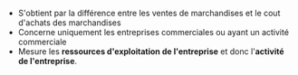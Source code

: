 - S'obtient par la différence entre les ventes de marchandises et le cout d'achats des marchandises
- Concerne uniquement les entreprises commerciales ou ayant un activité commerciale
- Mesure les **ressources d'exploitation de l'entreprise** et donc l'**activité de l'entreprise**.

<html>
	<head>
		<style>
			table,
			th,
			td {
				border: 0px solid black;
				border-collapse: collapse;
			}

			th:first-child,
			td:first-child {
				border-right: 0;
			}
		</style>
	</head>
	<body>
		<table>
			<tr>
				<th></th>
				<th>Elements<span style="visibility: hidden;">aze aze aze</span></th>
				<th>Place dans le CR</th>
			</tr>
			<tr>
				<td rowspan="2">
					<span style="visibility: hidden;">***</span>-
				</td>
				<td rowspan="2">Vente de marchandise <br>Couts d'achat des marchandises vendues </td>
				<td rowspan="2">en produit d'exploitation <br>= Achat de marchandise + variation stocks de marchandises </td>
			</tr>
			<tr></tr>
			<tr>
				<th colspan="2">= Marge commerciale </th>
				<td></td>
			</tr>
		</table>
	</body>
</html>
